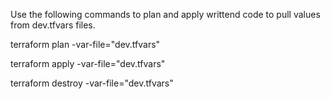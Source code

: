 


Use the following commands to plan and apply writtend code to pull values from dev.tfvars files.

terraform plan -var-file="dev.tfvars"

terraform apply -var-file="dev.tfvars"

terraform destroy -var-file="dev.tfvars"